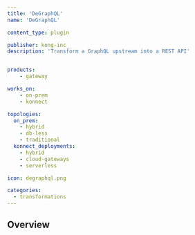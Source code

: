 ```yaml
---
title: 'DeGraphQL'
name: 'DeGraphQL'

content_type: plugin

publisher: kong-inc
description: 'Transform a GraphQL upstream into a REST API'


products:
    - gateway

works_on:
    - on-prem
    - konnect

topologies:
  on_prem:
    - hybrid
    - db-less
    - traditional
  konnect_deployments:
    - hybrid
    - cloud-gateways
    - serverless

icon: degraphql.png

categories:
  - transformations
---
```


## Overview
